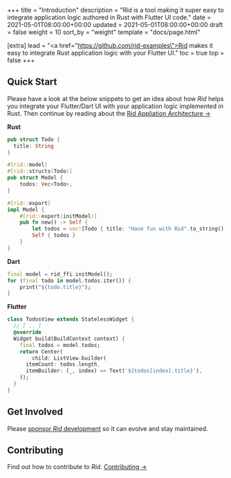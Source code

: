 +++
title = "Introduction"
description = "Rid is a tool making it super easy to integrate application logic authored in Rust with Flutter UI code."
date = 2021-05-01T08:00:00+00:00
updated = 2021-05-01T08:00:00+00:00
draft = false
weight = 10
sort_by = "weight"
template = "docs/page.html"

[extra]
lead = "<a href=\"https://github.com/rid-examples\">Rid</a> makes it easy to integrate Rust application logic with your Flutter UI."
toc = true
top = false
+++

## Quick Start

Please have a look at the below snippets to get an idea about how _Rid_ helps you integrate
your Flutter/Dart UI with your application logic implemented in Rust. Then continue by reading
about the [Rid Appliation Architecture →](../architecture/)

**Rust**
```rust
pub struct Todo {
  title: String
}

#[rid::model]
#[rid::structs(Todo)]
pub struct Model {
    todos: Vec<Todo>,
}

#[rid::export]
impl Model {
    #[rid::export(initModel)]
    pub fn new() -> Self {
        let todos = vec![Todo { title: "Have fun with Rid".to_string() }]; 
        Self { todos }
    }
}
```

**Dart**
```dart
final model = rid_ffi.initModel();
for (final todo in model.todos.iter()) {
    print("${todo.title}");
}
```

**Flutter**
```dart
class TodosView extends StatelessWidget {
  // [ .. ]
  @override
  Widget build(BuildContext context) {
    final todos = model.todos;
    return Center(
        child: ListView.builder(
      itemCount: todos.length,
      itemBuilder: (_, index) => Text('${todos[index].title}'),
    ));
  }
}
```

## Get Involved 

Please [sponsor _Rid_ development](https://github.com/sponsors/thlorenz) so it can evolve and stay maintained. 

## Contributing

Find out how to contribute to _Rid_. [Contributing →](../../contributing/how-to-contribute/)
